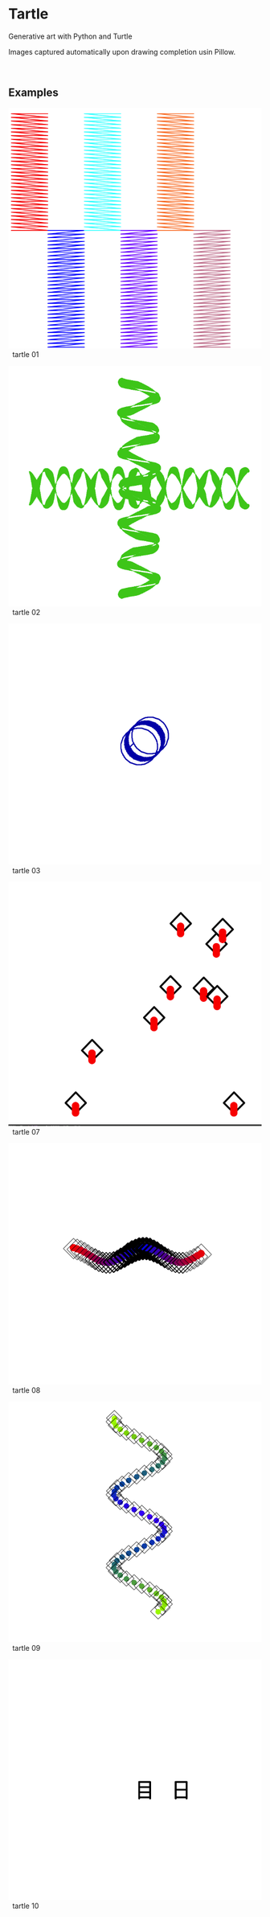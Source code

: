 # Tartle
Generative art with Python and Turtle

Images captured automatically upon drawing completion usin Pillow.

&nbsp;
## Examples

![alt text](./tartle01/tart.png)
&nbsp;
tartle 01
&nbsp;

![alt text](./tartle02/tart.png)
&nbsp;
tartle 02
&nbsp;

![alt text](./tartle03/tart.png)
&nbsp;
tartle 03
&nbsp;



![alt text](./tartle7/tart.png)
&nbsp;
tartle 07
&nbsp;

![alt text](./tartle8/tart.png)
&nbsp;
tartle 08
&nbsp;

![alt text](./tartle9/tart.png)
&nbsp;
tartle 09
&nbsp;

![alt text](./tartle10/tart.png)
&nbsp;
tartle 10
&nbsp;
